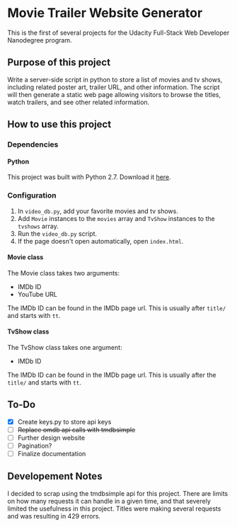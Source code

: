 # Movie Trailer Website Generator
This is the first of several projects for the Udacity Full-Stack Web Developer Nanodegree program.

## Purpose of this project
Write a server-side script in python to store a list of movies and tv shows, including related poster art, trailer URL, and other information. The script will then generate a static web page allowing visitors to browse the titles, watch trailers, and see other related information.

## How to use this project
### Dependencies
#### Python
This project was built with Python 2.7. Download it [here](https://www.python.org/downloads/).

### Configuration
1. In `video_db.py`, add your favorite movies and tv shows.
2. Add `Movie` instances to the `movies` array and `TvShow` instances to the `tvshows` array.
3. Run the `video_db.py` script.
4. If the page doesn't open automatically, open `index.html`.

#### Movie class
The Movie class takes two arguments:
- IMDb ID
- YouTube URL

The IMDb ID can be found in the IMDb page url. This is usually after `title/` and starts with `tt`.

#### TvShow class
The TvShow class takes one argument:
- IMDb ID

The IMDb ID can be found in the IMDb page url. This is usually after the `title/` and starts with `tt`.

## To-Do
- [x] Create keys.py to store api keys
- [ ] ~~Replace omdb api calls with tmdbsimple~~
- [ ] Further design website
- [ ] Pagination?
- [ ] Finalize documentation

## Developement Notes
I decided to scrap using the tmdbsimple api for this project. There are limits on how many requests it can handle in a given time, and that severely limited the usefulness in this project. Titles were making several requests and was resulting in 429 errors.